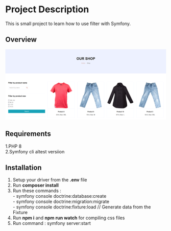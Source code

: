# Project Description
This is small project to learn how to use filter with Symfony.

## Overview
![symfony ajax pagination](overview.png "symfony ajax pagination")

## Requirements
  1.PHP 8 <br>
  2.Symfony cli altest versiion

## Installation
  1. Setup your driver from the <b>.env</b> file <br>
  2. Run <b>composer install</b>
  3. Run these commands : <br>
    - symfony console doctrine:database:create <br>
    - symfony console doctrine:migration:migrate <br>
    - symfony console doctrine:fixture:load // Generate data from the Fixture <br>
  4. Run <b>npm i</b> and <b>npm run watch</b> for compiling css files
  5. Run command : symfony server:start
